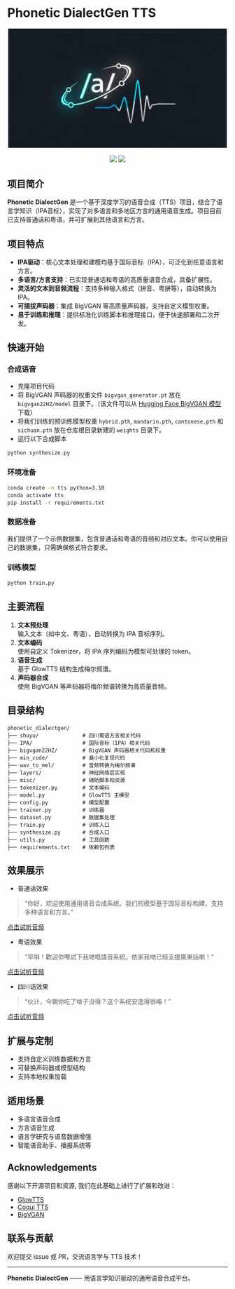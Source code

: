 # Phonetic DialectGen TTS

<p align="center">
  <img src="assets/logo.png" alt="Phonetic DialectGen Logo" width="500"/>
</p>

<p align="center">
  <a href="LICENSE"><img src="https://img.shields.io/badge/license-MIT-blue.svg"></a>
  <a href="https://www.python.org/"><img src="https://img.shields.io/badge/python-3.10-blue.svg"></a>
</p>

## 项目简介

**Phonetic DialectGen** 是一个基于深度学习的语音合成（TTS）项目，结合了语言学知识（IPA音标），实现了对多语言和多地区方言的通用语音生成。项目目前已支持普通话和粤语，并可扩展到其他语言和方言。

## 项目特点

- **IPA驱动**：核心文本处理和建模均基于国际音标（IPA），可泛化到任意语言和方言。
- **多语言/方言支持**：已实现普通话和粤语的高质量语音合成，具备扩展性。
- **灵活的文本到音频流程**：支持多种输入格式（拼音、粤拼等），自动转换为IPA。
- **可插拔声码器**：集成 BigVGAN 等高质量声码器，支持自定义模型权重。
- **易于训练和推理**：提供标准化训练脚本和推理接口，便于快速部署和二次开发。

## 快速开始

### 合成语音

- 克隆项目代码
- 将 BigVGAN 声码器的权重文件 `bigvgan_generator.pt` 放在 `bigvgan22HZ/model` 目录下。（该文件可以从 [Hugging Face BigVGAN 模型](https://huggingface.co/nvidia/bigvgan_v2_22khz_80band_256x/blob/main/bigvgan_generator.pt) 下载）
- 将我们训练的预训练模型权重 `hybrid.pth`, `mandarin.pth`, `cantonese.pth` 和 `sichuan.pth` 放在仓库根目录新建的 `weights` 目录下。
- 运行以下合成脚本

```bash
python synthesize.py
```

### 环境准备

```bash
conda create -n tts python=3.10
conda activate tts
pip install -r requirements.txt
```
### 数据准备

我们提供了一个示例数据集，包含普通话和粤语的音频和对应文本。你可以使用自己的数据集，只需确保格式符合要求。

### 训练模型

```bash
python train.py
```


## 主要流程

1. **文本预处理**  
   输入文本（如中文、粤语），自动转换为 IPA 音标序列。
2. **文本编码**  
   使用自定义 Tokenizer，将 IPA 序列编码为模型可处理的 token。
3. **语音生成**  
   基于 GlowTTS 结构生成梅尔频谱。
4. **声码器合成**  
   使用 BigVGAN 等声码器将梅尔频谱转换为高质量音频。

## 目录结构

```
phonetic_dialectgen/
├── shuyu/              # 四川蜀语方言相关代码
├── IPA/                # 国际音标（IPA）相关代码
├── bigvgan22HZ/        # BigVGAN 声码器相关代码和权重
├── min_code/           # 最小化复现代码
├── wav_to_mel/         # 音频转换为梅尔频谱
├── layers/             # 神经网络层实现
├── misc/               # 辅助脚本和资源
├── tokenizer.py        # 文本编码
├── model.py            # GlowTTS 主模型
├── config.py           # 模型配置
├── trainer.py          # 训练器
├── dataset.py          # 数据集处理
├── train.py            # 训练入口
├── synthesize.py       # 合成入口
├── utils.py            # 工具函数
├── requirements.txt    # 依赖包列表
```

## 效果展示

- 普通话效果
> “你好，欢迎使用通用语音合成系统。我们的模型基于国际音标构建，支持多种语言和方言。”

[点击试听音频](assets/1.wav)

- 粤语效果
> “早唞！歡迎你嚟試下我哋嘅語音系統。依家我哋已經支援廣東話喇！”

[点击试听音频](assets/2.wav)

- 四川话效果
> “伙计，今朝你吃了啥子没得？这个系统安逸得很咯！”

[点击试听音频](assets/3.wav)

## 扩展与定制

- 支持自定义训练数据和方言
- 可替换声码器或模型结构
- 支持本地权重加载

## 适用场景

- 多语言语音合成
- 方言语音生成
- 语言学研究与语音数据增强
- 智能语音助手、播报系统等

## Acknowledgements
感谢以下开源项目和资源, 我们在此基础上进行了扩展和改进：
- [GlowTTS](https://github.com/jaywalnut310/glow-tts)
- [Coqui TTS](https://github.com/coqui-ai/TTS)
- [BigVGAN](https://huggingface.co/nvidia/bigvgan_v2_22khz_80band_256x)

## 联系与贡献

欢迎提交 issue 或 PR，交流语言学与 TTS 技术！

---

**Phonetic DialectGen** —— 用语言学知识驱动的通用语音合成平台。